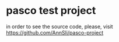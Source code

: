 # pasco test project
in order to see the source code, please, visit https://github.com/AnnSli/pasco-project
